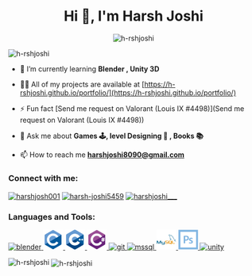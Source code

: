 <h1 align="center">Hi 👋, I'm Harsh Joshi</h1>

<p align="center"> <img src="https://i.pinimg.com/originals/15/e7/e3/15e7e300166c962d3b8a22f60b5cac9e.gif" alt="h-rshjoshi" /> </p>

<p align="left"> <img src="https://komarev.com/ghpvc/?username=h-rshjoshi&label=Profile%20views&color=0e75b6&style=flat" alt="h-rshjoshi" /> </p>

- 🌱 I’m currently learning **Blender , Unity 3D**

- 👨‍💻 All of my projects are available at [https://h-rshjoshi.github.io/portfolio/](https://h-rshjoshi.github.io/portfolio/)

- ⚡ Fun fact [Send me request on Valorant (Louis IX #4498)](Send me request on Valorant (Louis IX #4498))

- 💬 Ask me about **Games 🕹, level Designing 🧠 , Books 📚**

- 📫 How to reach me **harshjoshi8090@gmail.com**

<h3 align="left">Connect with me:</h3>
<p align="left">
<a href="https://twitter.com/harshjosh001" target="blank"><img align="center" src="https://raw.githubusercontent.com/rahuldkjain/github-profile-readme-generator/master/src/images/icons/Social/twitter.svg" alt="harshjosh001" height="30" width="40" /></a>
<a href="https://linkedin.com/in/harsh-joshi5459" target="blank"><img align="center" src="https://raw.githubusercontent.com/rahuldkjain/github-profile-readme-generator/master/src/images/icons/Social/linked-in-alt.svg" alt="harsh-joshi5459" height="30" width="40" /></a>
<a href="https://instagram.com/harshjoshi___" target="blank"><img align="center" src="https://raw.githubusercontent.com/rahuldkjain/github-profile-readme-generator/master/src/images/icons/Social/instagram.svg" alt="harshjoshi___" height="30" width="40" /></a>
</p>

<h3 align="left">Languages and Tools:</h3>
<p align="left"> <a href="https://www.blender.org/" target="_blank" rel="noreferrer"> <img src="https://download.blender.org/branding/community/blender_community_badge_white.svg" alt="blender" width="40" height="40"/> </a> <a href="https://www.cprogramming.com/" target="_blank" rel="noreferrer"> <img src="https://raw.githubusercontent.com/devicons/devicon/master/icons/c/c-original.svg" alt="c" width="40" height="40"/> </a> <a href="https://www.w3schools.com/cpp/" target="_blank" rel="noreferrer"> <img src="https://raw.githubusercontent.com/devicons/devicon/master/icons/cplusplus/cplusplus-original.svg" alt="cplusplus" width="40" height="40"/> </a> <a href="https://www.w3schools.com/cs/" target="_blank" rel="noreferrer"> <img src="https://raw.githubusercontent.com/devicons/devicon/master/icons/csharp/csharp-original.svg" alt="csharp" width="40" height="40"/> </a> <a href="https://git-scm.com/" target="_blank" rel="noreferrer"> <img src="https://www.vectorlogo.zone/logos/git-scm/git-scm-icon.svg" alt="git" width="40" height="40"/> </a> <a href="https://www.microsoft.com/en-us/sql-server" target="_blank" rel="noreferrer"> <img src="https://www.svgrepo.com/show/303229/microsoft-sql-server-logo.svg" alt="mssql" width="40" height="40"/> </a> <a href="https://www.mysql.com/" target="_blank" rel="noreferrer"> <img src="https://raw.githubusercontent.com/devicons/devicon/master/icons/mysql/mysql-original-wordmark.svg" alt="mysql" width="40" height="40"/> </a> <a href="https://www.photoshop.com/en" target="_blank" rel="noreferrer"> <img src="https://raw.githubusercontent.com/devicons/devicon/master/icons/photoshop/photoshop-line.svg" alt="photoshop" width="40" height="40"/> </a> <a href="https://unity.com/" target="_blank" rel="noreferrer"> <img src="https://www.vectorlogo.zone/logos/unity3d/unity3d-icon.svg" alt="unity" width="40" height="40"/> </a> </p>

<p><img align="left" src="https://github-readme-stats.vercel.app/api/top-langs?username=h-rshjoshi&show_icons=true&locale=en&layout=compact" alt="h-rshjoshi" /></p>

<p>&nbsp;<img align="center" src="https://github-readme-stats.vercel.app/api?username=h-rshjoshi&show_icons=true&locale=en" alt="h-rshjoshi" /></p>
